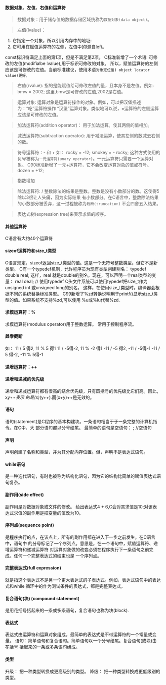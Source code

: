 #### 数据对象、左值、右值和运算符

> 数据对象：用于储存值的数据存储区域统称为`数据对象(data object)`。

> 左值(lvalue)： 
1. 它指定一个对象，所以引用内存中的地址:
2. 它可用在赋值运算符的左侧，左值中的l源自left。

const标识符满足上面的第1项，但是不满足第2项。
C标准新增了一个术语: 可修改的左值(modifialbe lvalue),用于标识可修改的对象，
所以，赋值运算符的左侧应该是可修改的左值。当前标准建议，使用术语`对象定位值(
object locator value)更好。`

> 右值(rvalue): 指的是能赋值给可修改左值的量，且本身不是左值。例如:
bmw = 2002;
这里,bmw是可修改的左值,2002是右值。

> 运算对象: 运算对象是运算符操作的对象。例如，可以把汉堡描述为：“吃”运算符操作
“汉堡”运算对象。类似地可以说，=运算符的左侧运算应该是可修改的左值。

> 加法运算符(addition operator)： 用于加法运算，使其两侧的值相加。

> 减法运算符(subtraction operator): 用于减法运算，使其左侧的数减去右侧的数。

> 符号运算符：- 和 +
如：
rocky = -12;
smokey = - rocky;
这种方式使用的负号被称为`一元运算符(unary operator)`。一元运算符只需要一个运算对象。
C90标准新增了一元+运算符，它不会改变运算对象的值或符号。 dozen = +12;


> 指数增加

> 除法运算符: /
整数除法的结果是整数。整数是没有小数部分的数。这使得5除以3很让人头痛，因为实际结果
有小数部分。在C语言中，整数除法结果的小数部分被丢弃，这一过程被称为`截断(truncation)`
不会四舍五入结果。


> 表达式树(expression tree)来表示求值的顺序。


#### 其他运算符
C语言有大约40个运算符


#### sizeof运算符和size_t类型
C语言规定，sizeof返回size_t类型的值。这是一个无符号整数类型，但它不是新类型。
C有一个typedef机制，允许程序员为现有类型创建别名：
typedef double real;
这样，real 就是double的别名。现在，可以声明一个real类型的变量：
real deal; // 使用typedef
C头文件系统可以使用typedef把size_t作为unsigned int 或unsigned long的别名。
这样，在使用size_t类型时，编译器会根据不同的系统替换标准类型。
C99新增了%zd转换说明用于printf()显示size_t类型的值。如果系统不支持%zd,可以使用
%u或%lu代替%zd.


#### 求模运算符：%
求模运算符(modulus operator)用于整数运算。
常用于控制程序流。


#### 趋零截断
如：
11 / 5 得2, 11 % 5 得1
11 / -5得-2, 11 % -2 得1
-11 / -5 得2, -11 / -5得-1
-11 / 5 得-2, -11 % 5得-1


#### 递增运算符：++

#### 递增和递减的优先级
递增和递减运算符都有很高的结合优先级，只有圆括号的优先级比它们高。因此，x*y++表示
的是(x)*(y++).而(x+y)++是无效的。


#### 语句
语句(statement)是C程序的基本构建块。一条语句相当于于一条完整的计算机指令。在C中，大
部分语句都以分号结尾。
最简单的语句是空语句：
; //空语句


#### 声明
声明创建了名称和类型，并为其分配内存位置。但，声明不是表达式语句。


#### while语句
是一种迭代语句，有时也被称为结构化语句，因为它的结构比简单的赋值表达式语句复杂。


#### 副作用(side effect)
副作用是对数据对象或文件的修改。
给出表达式4 + 6,C会对其求值是10;对该表达式求值的副作用是把变量的值改为10。


#### 序列点(sequence point)
是程序执行的点，在该点上，所有的副作用都在进入下一步之前发生。在C语言中，语句中
的分号标记了一个序列点。意思是，在一个语句中，赋值运算符、递增运算符和递减运算符
对运算对象做的改变必须在程序执行下一条语句之前完成。任何一个完整表达式的结束也是
一个序列点。


#### 完整表达式(full expression)
就是指这个表达式不是另一个更大表达式的子表达式。例如，表达式语句中的表达式和while
循环中的作为测试条件的表达式，都是完整表达式。


#### 复合语句(块) (compound statement)
是用花括号括起来的一条或多条语句，复合语句也称为块(block).


#### 表达式
表达式由运算符和运算对象组成。最简单的表达式是不带运算符的一个常量或变量。
语句：简单语句和复合语句。简单语句以一个分号结尾。复合语句(或块)由花括号
括起来的一条或多条语句组成。


#### 类型
升级： 把一种类型转换成更高级别的类型。
降级： 把一种类型转换成更低级别的类型。
